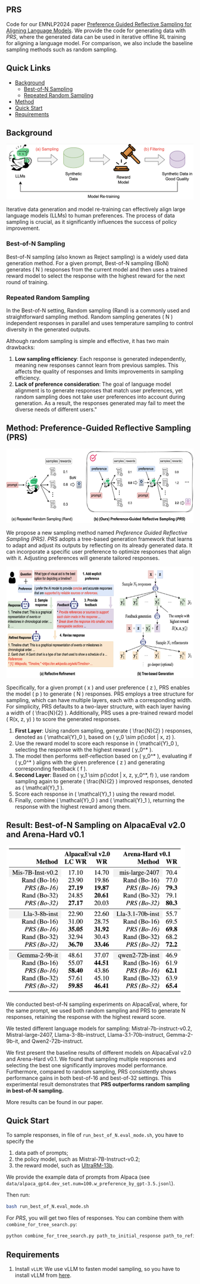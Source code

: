 ## PRS
Code for our EMNLP2024 paper [Preference Guided Reflective Sampling for Aligning Language Models](https://arxiv.org/abs/2408.12163). We provide the code for generating data with *PRS*, where the generated data can be used in iterative offline RL training for aligning a language model. For comparison, we also include the baseline sampling methods such as random sampling.

## Quick Links
  - [Background](#background)
    - [Best-of-N Sampling](#best-of-n-sampling)
    - [Repeated Random Sampling](#repeated-random-sampling)
  - [Method](#method-preference-guided-reflective-sampling-prs)
  - [Quick Start](#quick-start)
  - [Requirements](#requirements)

## Background
<img src="./figures/framework.png" height="150" alt="Description of Image">

Iterative data generation and model re-training can effectively align large language models (LLMs) to human preferences. The process of data sampling is crucial, as it significantly influences the success of policy improvement.




### Best-of-N Sampling
Best-of-N sampling (also known as Reject sampling) is a widely used data generation method. For a given prompt, Best-of-N sampling (BoN) generates \( N \) responses from the current model and then uses a trained reward model to select the response with the highest reward for the next round of training.

### Repeated Random Sampling
In the Best-of-N setting, Random sampling (Rand) is a commonly used and straightforward sampling method. Random sampling generates \( N \) independent responses in parallel and uses temperature sampling to control diversity in the generated outputs.

Although random sampling is simple and effective, it has two main drawbacks:

1. **Low sampling efficiency**: Each response is generated independently, meaning new responses cannot learn from previous samples. This affects the quality of responses and limits improvements in sampling efficiency.
2. **Lack of preference consideration**: The goal of language model alignment is to generate responses that match user preferences, yet random sampling does not take user preferences into account during generation. As a result, the responses generated may fail to meet the diverse needs of different users."


## Method: Preference-Guided Reflective Sampling (PRS)
<img src="./figures/rand_vs_prs.png" height="200" alt="Description of Image">

We propose a new sampling method named *Preference Guided Reflective Sampling (PRS)*. *PRS* adopts a tree-based generation framework that learns to adapt and adjust its outputs by reflecting on its already generated data. It can incorporate a specific user preference to optimize responses that align with it. Adjusting preferences will generate tailored responses.


<img src="./figures/method.png" height="300" alt="Description of Image">

Specifically, for a given prompt \( x \) and user preference \( z \), PRS enables the model \( p \) to generate \( N \) responses. PRS employs a tree structure for sampling, which can have multiple layers, each with a corresponding width. For simplicity, PRS defaults to a two-layer structure, with each layer having a width of \( \frac{N}{2} \). Additionally, PRS uses a pre-trained reward model \( R(x, z, y) \) to score the generated responses.

1. **First Layer**: Using random sampling, generate \( \frac{N}{2} \) responses, denoted as \( \mathcal{Y}_0 \), based on \( y_0 \sim p(\cdot | x, z) \).
2. Use the reward model to score each response in \( \mathcal{Y}_0 \), selecting the response with the highest reward \( y_0^* \).
3. The model then performs self-reflection based on \( y_0^* \), evaluating if \( y_0^* \) aligns with the given preference \( z \) and generating corresponding feedback \( f \).
4. **Second Layer**: Based on \( y_1 \sim p(\cdot | x, z, y_0^*, f) \), use random sampling again to generate \( \frac{N}{2} \) improved responses, denoted as \( \mathcal{Y}_1 \).
5. Score each response in \( \mathcal{Y}_1 \) using the reward model.
6. Finally, combine \( \mathcal{Y}_0 \) and \( \mathcal{Y}_1 \), returning the response with the highest reward among them.


## Result: Best-of-N Sampling on AlpacaEval v2.0 and Arena-Hard v0.1
<img src="./figures/result_BoN.png" height="400" alt="Description of Image">

We conducted best-of-N sampling experiments on AlpacaEval, where, for the same prompt, we used both random sampling and PRS to generate N responses, retaining the response with the highest reward score.

We tested different language models for sampling: Mistral-7b-instruct-v0.2, Mistral-large-2407, Llama-3-8b-instruct, Llama-3.1-70b-instruct, Gemma-2-9b-it, and Qwen2-72b-instruct.

We first present the baseline results of different models on AlpacaEval v2.0 and Arena-Hard v0.1. We found that sampling multiple responses and selecting the best one significantly improves model performance. Furthermore, compared to random sampling, PRS consistently shows performance gains in both best-of-16 and best-of-32 settings. This experimental result demonstrates that **PRS outperforms random sampling in best-of-N sampling.**

More results can be found in our paper.



## Quick Start
To sample responses, in file of `run_best_of_N.eval_mode.sh`, you have to specify the 

1. data path of prompts;
2. the policy model, such as Mistral-7B-Instruct-v0.2;
3. the reward model, such as [UltraRM-13b](https://huggingface.co/openbmb/UltraRM-13b). 

We provide the example data of prompts from Alpaca (see `data/alpaca_gpt4.dev_set.num=100.w_preference_by_gpt-3.5.jsonl`).

Then run:
```bash
bash run_best_of_N.eval_mode.sh
```

For *PRS*, you will get two files of responses. You can combine them with `combine_for_tree_search.py`:

```bash
python combine_for_tree_search.py path_to_initial_response path_to_refinement path_to_save
```

## Requirements

1. Install `vLLM`: We use vLLM to fasten model sampling, so you have to install vLLM from [here](https://docs.vllm.ai/en/latest/getting_started/installation.html).

